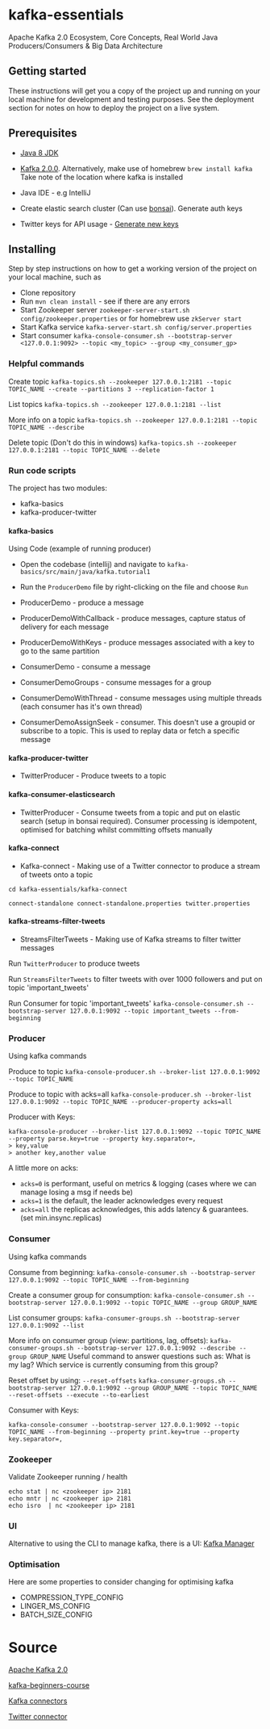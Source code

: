 # kafka-essentials
Apache Kafka 2.0 Ecosystem, Core Concepts, Real World Java Producers/Consumers &amp; Big Data Architecture

## Getting started

These instructions will get you a copy of the project up and running on your local machine for development and testing purposes. See the deployment section for notes on how to deploy the project on a live system.

## Prerequisites

- [Java 8 JDK](http://www.oracle.com/technetwork/java/javase/downloads/jdk8-downloads-2133151.html)
- [Kafka 2.0.0](https://archive.apache.org/dist/kafka/2.0.0/kafka_2.12-2.0.0.tgz). Alternatively, make use of homebrew `brew install kafka` 
Take note of the location where kafka is installed

- Java IDE - e.g IntelliJ
- Create elastic search cluster (Can use [bonsai](https://bonsai.io/)). Generate auth keys
- Twitter keys for API usage - [Generate new keys](https://developer.twitter.com/en/apps/)

## Installing

Step by step instructions on how to get a working version of the project on your local machine, such as

- Clone repository
- Run `mvn clean install` - see if there are any errors
- Start Zookeeper server `zookeeper-server-start.sh config/zookeeper.properties` or for homebrew use `zkServer start`
- Start Kafka service `kafka-server-start.sh config/server.properties`
- Start consumer `kafka-console-consumer.sh --bootstrap-server <127.0.0.1:9092> --topic <my_topic> --group <my_consumer_gp>`

### Helpful commands

Create topic ```kafka-topics.sh --zookeeper 127.0.0.1:2181 --topic TOPIC_NAME --create --partitions 3 --replication-factor 1```

List topics ```kafka-topics.sh --zookeeper 127.0.0.1:2181 --list```

More info on a topic ```kafka-topics.sh --zookeeper 127.0.0.1:2181 --topic TOPIC_NAME --describe```

Delete topic (Don't do this in windows) ```kafka-topics.sh --zookeeper 127.0.0.1:2181 --topic TOPIC_NAME --delete```

### Run code scripts

The project has two modules: 
- kafka-basics
- kafka-producer-twitter

#### kafka-basics
Using Code (example of running producer)
- Open the codebase (intellij) and navigate to ``kafka-basics/src/main/java/kafka.tutorial1``
- Run the ``ProducerDemo`` file by right-clicking on the file and choose `Run`

- ProducerDemo - produce a message 
- ProducerDemoWithCallback - produce messages, capture status of delivery for each message 
- ProducerDemoWithKeys - produce messages associated with a key to go to the same partition

- ConsumerDemo - consume a message
- ConsumerDemoGroups - consume messages for a group
- ConsumerDemoWithThread - consume messages using multiple threads (each consumer has it's own thread)
- ConsumerDemoAssignSeek -  consumer. This doesn't use a groupid or subscribe to a topic. This is used to replay data or fetch a specific message 

#### kafka-producer-twitter
- TwitterProducer - Produce tweets to a topic

#### kafka-consumer-elasticsearch
- TwitterProducer - Consume tweets from a topic and put on elastic search (setup in bonsai required). Consumer processing is idempotent, optimised for batching whilst committing offsets manually 

#### kafka-connect
- Kafka-connect - Making use of a Twitter connector to produce a stream of tweets onto a topic

`cd kafka-essentials/kafka-connect`

`connect-standalone connect-standalone.properties twitter.properties`

#### kafka-streams-filter-tweets
- StreamsFilterTweets - Making use of Kafka streams to filter twitter messages

Run `TwitterProducer` to produce tweets

Run `StreamsFilterTweets` to filter tweets with over 1000 followers and put on topic 'important_tweets'

Run Consumer for topic 'important_tweets' `kafka-console-consumer.sh --bootstrap-server 127.0.0.1:9092 --topic important_tweets --from-beginning`

### Producer

Using kafka commands

Produce to topic ```kafka-console-producer.sh --broker-list 127.0.0.1:9092 --topic TOPIC_NAME```

Produce to topic with acks=all ```kafka-console-producer.sh --broker-list 127.0.0.1:9092 --topic TOPIC_NAME --producer-property acks=all```

Producer with Keys: 
```
kafka-console-producer --broker-list 127.0.0.1:9092 --topic TOPIC_NAME --property parse.key=true --property key.separator=,
> key,value
> another key,another value
```

A little more on acks:
- `acks=0` is performant, useful on metrics & logging (cases where we can manage losing a msg if needs be)
- `acks=1` is the default, the leader acknowledges every request
- `acks=all` the replicas  acknowledges, this adds latency & guarantees. (set min.insync.replicas)


### Consumer

Using kafka commands

Consume from beginning: ```kafka-console-consumer.sh --bootstrap-server 127.0.0.1:9092 --topic TOPIC_NAME --from-beginning```

Create a consumer group for consumption: ```kafka-console-consumer.sh --bootstrap-server 127.0.0.1:9092 --topic TOPIC_NAME --group GROUP_NAME```

List consumer groups: ```kafka-consumer-groups.sh --bootstrap-server 127.0.0.1:9092 --list```

More info on consumer group (view: partitions, lag, offsets): ```kafka-consumer-groups.sh --bootstrap-server 127.0.0.1:9092 --describe --group GROUP_NAME```
Useful command to answer questions such as: What is my lag? Which service is currently consuming from this group?

Reset offset by using: `--reset-offsets`
```kafka-consumer-groups.sh --bootstrap-server 127.0.0.1:9092 --group GROUP_NAME --topic TOPIC_NAME --reset-offsets --execute --to-earliest```

Consumer with Keys: 
```
kafka-console-consumer --bootstrap-server 127.0.0.1:9092 --topic TOPIC_NAME --from-beginning --property print.key=true --property key.separator=,
```

### Zookeeper
Validate Zookeeper running / health 
```
echo stat | nc <zookeeper ip> 2181
echo mntr | nc <zookeeper ip> 2181
echo isro  | nc <zookeeper ip> 2181
```

### UI
Alternative to using the CLI to manage kafka, there is a UI:
[Kafka Manager](https://github.com/yahoo/kafka-manager)

### Optimisation 
Here are some properties to consider changing for optimising kafka
- COMPRESSION_TYPE_CONFIG
- LINGER_MS_CONFIG
- BATCH_SIZE_CONFIG

# Source
[Apache Kafka 2.0](https://www.udemy.com/course/apache-kafka/)

[kafka-beginners-course](https://github.com/simplesteph/kafka-beginners-course)

[Kafka connectors](https://www.confluent.io/product/connectors-repository/)

[Twitter connector](https://github.com/jcustenborder/kafka-connect-twitter)